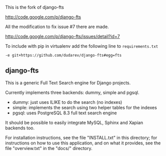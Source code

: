 This is the fork of django-fts

<http://code.google.com/p/django-fts>

All the modification to fix issue #7 there are made.

<http://code.google.com/p/django-fts/issues/detail?id=7>

To include with pip in virtualenv add the following line to `requirements.txt`

```
-e git+https://github.com/dudarev/django-fts#egg=fts
```

## django-fts

This is a generic Full Text Search engine for Django projects.

Currently implements three backends: dummy, simple and pgsql.

* dummy: just uses ILIKE to do the search (no indexes)
* simple: implements the search using two helper tables for the indexes
* pgsql: uses PostgreSQL 8.3 full text search engine

It should be possible to easily integrate MySQL, Sphinx and Xapian backends too.

For installation instructions, see the file "INSTALL.txt" in this
directory; for instructions on how to use this application, and on
what it provides, see the file "overview.txt" in the "docs/"
directory.
